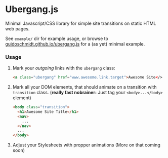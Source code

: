 # Ubergang.js

Minimal Javascript/CSS library for simple site transitions
on static HTML web pages.

See `example/` dir for example usage, or browse to [guidoschmidt.github.io/ubergang.js](https://guidoschmidt.github.io/ubergang.js)
for a (as yet) minimal example.

### Usage
1. Mark your *outgoing* links with the `ubergang` class:
   ```html
   <a class="ubergang" href="www.awesome.link.target">Awesome Site</>
   ```
2. Mark all your DOM elements, that should animate on a transition with `transition` class.
   (**really fast nobrainer:** Just tag your `<body>...</body>` element)
   ```html
   <body class="transition">
     <h1>Awesome Site Title</h1>
     <nav>
       ...
     </nav>
     ...
   </body>
   ```
3. Adjust your Stylesheets with propper animations (More on that coming soon)
